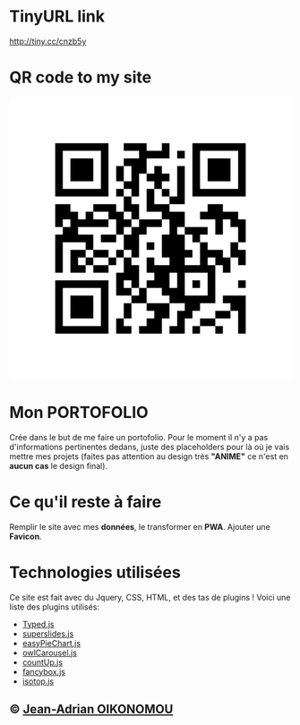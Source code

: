 # TinyURL link
http://tiny.cc/cnzb5y

# QR code to my site
![alt text](tinyqr.png "My QR")

# Mon PORTOFOLIO
Crée dans le but de me faire un portofolio.
Pour le moment il n'y a pas d'informations pertinentes dedans, juste des placeholders pour là où je vais mettre mes projets (faites pas attention au design très **"ANIME"** ce n'est en **aucun cas** le design final).

# Ce qu'il reste à faire
Remplir le site avec mes **données**, le transformer en **PWA**. Ajouter une **Favicon**.

# Technologies utilisées
Ce site est fait avec du Jquery, CSS, HTML, et des tas de plugins ! Voici une liste des plugins utilisés:
- [Typed.js](https://github.com/mattboldt/typed.js/)
- [superslides.js](https://github.com/nicinabox/superslides)
- [easyPieChart.js](https://github.com/rendro/easy-pie-chart)
- [owlCarousel.js](https://owlcarousel2.github.io/OwlCarousel2/)
- [countUp.js](https://github.com/inorganik/CountUp.js)
- [fancybox.js](http://fancyapps.com/fancybox/3/)
- [isotop.js](https://isotope.metafizzy.co/)

## &copy; [Jean-Adrian OIKONOMOU](https://github.com/Jean-OIKONOMOU)
